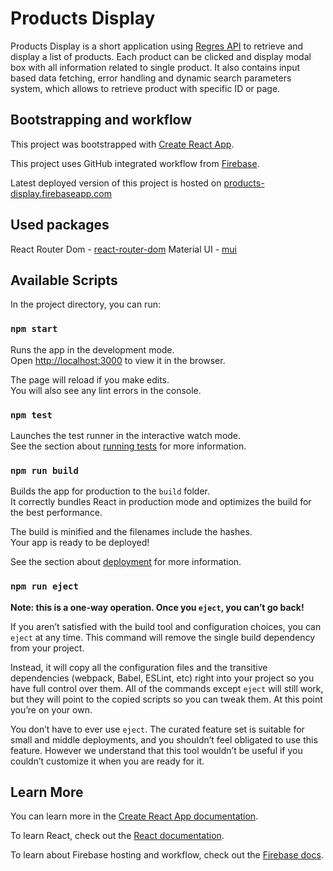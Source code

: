 # Products Display

Products Display is a short application using [Regres API](https://reqres.in) to retrieve and display a list of products. Each product can be clicked and display modal box with all information related to single product. It also contains input based data fetching, error handling and dynamic search parameters system, which allows to retrieve product with specific ID or page.

## Bootstrapping and workflow

This project was bootstrapped with [Create React App](https://github.com/facebook/create-react-app).

This project uses GitHub integrated workflow from [Firebase](https://firebase.google.com).

Latest deployed version of this project is hosted on [products-display.firebaseapp.com](https://products-display.firebaseapp.com)

## Used packages

React Router Dom - [react-router-dom](https://www.npmjs.com/package/react-router-dom)
Material UI - [mui](https://mui.com/material-ui/)

## Available Scripts

In the project directory, you can run:

### `npm start`

Runs the app in the development mode.\
Open [http://localhost:3000](http://localhost:3000) to view it in the browser.

The page will reload if you make edits.\
You will also see any lint errors in the console.

### `npm test`

Launches the test runner in the interactive watch mode.\
See the section about [running tests](https://facebook.github.io/create-react-app/docs/running-tests) for more information.

### `npm run build`

Builds the app for production to the `build` folder.\
It correctly bundles React in production mode and optimizes the build for the best performance.

The build is minified and the filenames include the hashes.\
Your app is ready to be deployed!

See the section about [deployment](https://facebook.github.io/create-react-app/docs/deployment) for more information.

### `npm run eject`

**Note: this is a one-way operation. Once you `eject`, you can’t go back!**

If you aren’t satisfied with the build tool and configuration choices, you can `eject` at any time. This command will remove the single build dependency from your project.

Instead, it will copy all the configuration files and the transitive dependencies (webpack, Babel, ESLint, etc) right into your project so you have full control over them. All of the commands except `eject` will still work, but they will point to the copied scripts so you can tweak them. At this point you’re on your own.

You don’t have to ever use `eject`. The curated feature set is suitable for small and middle deployments, and you shouldn’t feel obligated to use this feature. However we understand that this tool wouldn’t be useful if you couldn’t customize it when you are ready for it.

## Learn More

You can learn more in the [Create React App documentation](https://facebook.github.io/create-react-app/docs/getting-started).

To learn React, check out the [React documentation](https://reactjs.org/).

To learn about Firebase hosting and workflow, check out the [Firebase docs](https://firebase.google.com/docs).
